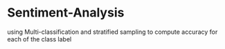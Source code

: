 # Sentiment-Analysis

using Multi-classification  and stratified sampling to compute accuracy for each of the class label
